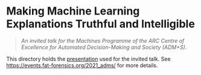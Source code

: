 # Making Machine Learning Explanations Truthful and Intelligible #

> *An invited talk for the Machines Programme of the
> ARC Centre of Excellence for Automated Decision-Making and Society
> (ADM+S).*

This directory holds the [presentation](slides) used for the invited talk.
See <https://events.fat-forensics.org/2021_adms/> for more details.
